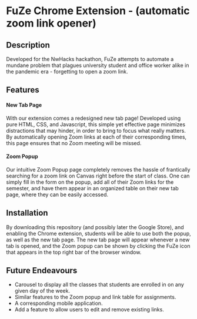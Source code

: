 
# FuZe Chrome Extension - (automatic zoom link opener)

## Description
Developed for the NwHacks hackathon, FuZe attempts to automate a mundane problem that plagues university student and office worker alike in the pandemic era - forgetting to open a zoom link.


## Features

#### New Tab Page
With our extension comes a redesigned new tab page! Developed using pure HTML, CSS, and Javascript, this simple yet effective page minimizes distractions that may hinder, in order to bring to focus what really matters. By automatically opening Zoom links at each of their corresponding times, this page ensures that no Zoom meeting will be missed.

#### Zoom Popup
Our intuitive Zoom Popup page completely removes the hassle of frantically searching for a zoom link on Canvas right before the start of class. One can simply fill in the form on the popup, add all of their Zoom links for the semester, and have them appear in an organized table on their new tab page, where they can be easily accessed.


## Installation
By downloading this repository (and possibly later the Google Store), and enabling the Chrome extension, students will be able to use both the popup, as well as the new tab page. The new tab page will appear whenever a new tab is opened, and the Zoom popup can be shown by clicking the FuZe icon that appears in the top right bar of the browser window.


## Future Endeavours
  - Carousel to display all the classes that students are enrolled in on any given day of the week.
  - Similar features to the Zoom popup and link table for assignments.
  - A corresponding mobile application.
  - Add a feature to allow users to edit and remove existing links.
